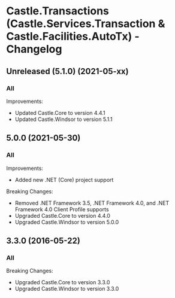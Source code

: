 # Castle.Transactions (Castle.Services.Transaction &amp; Castle.Facilities.AutoTx) - Changelog

## Unreleased (5.1.0) (2021-05-xx)

### All

Improvements:
- Updated Castle.Core to version 4.4.1
- Updated Castle.Windsor to version 5.1.1


## 5.0.0 (2021-05-30)

### All

Improvements:
- Added new .NET (Core) project support

Breaking Changes:
- Removed .NET Framework 3.5, .NET Framework 4.0, and .NET Framework 4.0 Client Profile supports
- Upgraded Castle.Core to version 4.4.0
- Upgraded Castle.Windsor to version 5.0.0


## 3.3.0 (2016-05-22)

### All

Breaking Changes:
- Upgraded Castle.Core to version 3.3.0
- Upgraded Castle.Windsor to version 3.3.0



